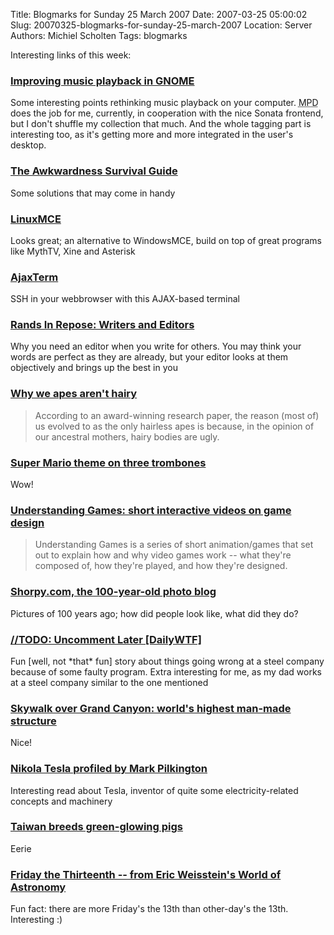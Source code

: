 Title: Blogmarks for Sunday 25 March 2007
Date: 2007-03-25 05:00:02
Slug: 20070325-blogmarks-for-sunday-25-march-2007
Location: Server
Authors: Michiel Scholten
Tags: blogmarks

<p>Interesting links of this week:</p>
<h3><a href="http://lurgy.wordpress.com/2007/03/13/a-better-music-player-for-gnome-12/">Improving music playback in GNOME</a></h3>
<p>Some interesting points rethinking music playback on your computer. <acronym title="Music Player Daemon">MPD</acronym> does the job for me, currently, in cooperation with the nice Sonata frontend, but I don't shuffle my collection that much. And the whole tagging part is interesting too, as it's getting more and more integrated in the user's desktop.</p>
<h3><a href="http://www.somethingawful.com/d/news/awkwardness-survival-guide.php">The Awkwardness Survival Guide</a></h3>
<p>Some solutions that may come in handy</p>
<h3><a href="http://linuxmce.com/">LinuxMCE</a></h3>
<p>Looks great; an alternative to WindowsMCE, build on top of great programs like MythTV, Xine and Asterisk</p>
<h3><a href="http://antony.lesuisse.org/qweb/trac/wiki/AjaxTerm">AjaxTerm</a></h3>
<p>SSH in your webbrowser with this AJAX-based terminal</p>
<h3><a href="http://www.randsinrepose.com/archives/2007/03/16/writers_and_editors.html">Rands In Repose: Writers and Editors</a></h3>
<p>Why you need an editor when you write for others. You may think your words are perfect as they are already, but your editor looks at them objectively and brings up the best in you</p>
<h3><a href="http://www.boingboing.net/2007/03/20/why_we_apes_arent_ha.html">Why we apes aren't hairy</a></h3>
<blockquote><p>According to an award-winning research paper, the reason (most of) us evolved to as the only hairless apes is because, in the opinion of our ancestral mothers, hairy bodies are ugly.</p></blockquote>
<h3><a href="http://www.boingboing.net/2007/03/21/super_mario_theme_on.html">Super Mario theme on three trombones</a></h3>
<p>Wow!</p>
<h3><a href="http://www.boingboing.net/2007/03/21/understanding_games_.html">Understanding Games: short interactive videos on game design</a></h3>
<blockquote><p>Understanding Games is a series of short animation/games that set out to explain how and why video games work -- what they're composed of, how they're played, and how they're designed.</p></blockquote>
<h3><a href="http://www.boingboing.net/2007/03/21/shorpycom_the_100yea.html">Shorpy.com, the 100-year-old photo blog</a></h3>
<p>Pictures of 100 years ago; how did people look like, what did they do?</p>
<h3><a href="http://worsethanfailure.com/Articles/_0x2f__0x2f_TODO_0x3a__Uncomment_Later.aspx">//TODO: Uncomment Later [DailyWTF]</a></h3>
<p>Fun [well, not *that* fun] story about things going wrong at a steel company because of some faulty program. Extra interesting for me, as my dad works at a steel company similar to the one mentioned</p>
<h3><a href="http://www.boingboing.net/2007/03/21/skywalk_over_grand_c.html">Skywalk over Grand Canyon: world's highest man-made structure</a></h3>
<p>Nice!</p>
<h3><a href="http://www.boingboing.net/2007/03/21/nikola_tesla_profile.html">Nikola Tesla profiled by Mark Pilkington</a></h3>
<p>Interesting read about Tesla, inventor of quite some electricity-related concepts and machinery</p>
<h3><a href="http://news.bbc.co.uk/2/hi/asia-pacific/4605202.stm">Taiwan breeds green-glowing pigs</a></h3>
<p>Eerie</p>
<h3><a href="http://scienceworld.wolfram.com/astronomy/FridaytheThirteenth.html">Friday the Thirteenth -- from Eric Weisstein's World of Astronomy</a></h3>
<p>Fun fact: there are more Friday's the 13th than other-day's the 13th. Interesting :)</p>
